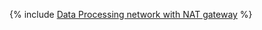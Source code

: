 {% include [Data Processing network with NAT gateway](../../_tutorials/archive/copy-files-from-object-storage.md) %}
